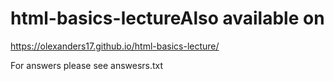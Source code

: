 # html-basics-lectureAlso available on
https://olexanders17.github.io/html-basics-lecture/

For answers please see answesrs.txt
